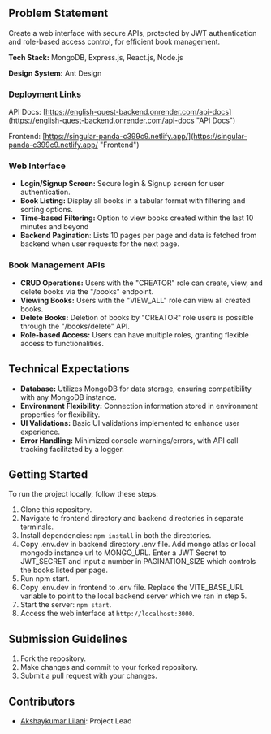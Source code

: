 
## Problem Statement

Create a web interface with secure APIs, protected by JWT authentication and role-based access control, for efficient book management.

**Tech Stack:** MongoDB, Express.js, React.js, Node.js

**Design System:** Ant Design

### Deployment Links

API Docs: [https://english-quest-backend.onrender.com/api-docs](https://english-quest-backend.onrender.com/api-docs "API Docs")

Frontend: [https://singular-panda-c399c9.netlify.app/](https://singular-panda-c399c9.netlify.app/ "Frontend")


### Web Interface

- **Login/Signup Screen:** Secure login & Signup screen for user authentication.
- **Book Listing:** Display all books in a tabular format with filtering and sorting options.
- **Time-based Filtering:** Option to view books created within the last 10 minutes and beyond
- **Backend Pagination**: Lists 10 pages per page and data is fetched from backend when user requests for the next page.

### Book Management APIs

- **CRUD Operations:** Users with the "CREATOR" role can create, view, and delete books via the "/books" endpoint.
- **Viewing Books:** Users with the "VIEW_ALL" role can view all created books.
- **Delete Books:** Deletion of books by "CREATOR" role users is possible through the "/books/delete" API.
- **Role-based Access:** Users can have multiple roles, granting flexible access to functionalities.

## Technical Expectations

- **Database:** Utilizes MongoDB for data storage, ensuring compatibility with any MongoDB instance.
- **Environment Flexibility:** Connection information stored in environment properties for flexibility.
- **UI Validations:** Basic UI validations implemented to enhance user experience.
- **Error Handling:** Minimized console warnings/errors, with API call tracking facilitated by a logger.

## Getting Started

To run the project locally, follow these steps:

1. Clone this repository.
2. Navigate to frontend directory and backend directories in separate terminals.
3. Install dependencies: `npm install` in both the directories.
4. Copy .env.dev in backend directory .env file. Add mongo atlas or local mongodb instance url to MONGO_URL. Enter a JWT Secret to JWT_SECRET and input a number in PAGINATION_SIZE which controls the books listed per page.
5. Run npm start.
6. Copy .env.dev in frontend to .env file. Replace the VITE_BASE_URL variable to point to the local backend server which we ran in step 5.
7. Start the server: `npm start`.
8. Access the web interface at `http://localhost:3000`.

## Submission Guidelines

1. Fork the repository.
2. Make changes and commit to your forked repository.
3. Submit a pull request with your changes.

## Contributors

- [Akshaykumar Lilani]([link-to-your-github-profile](https://github.com/AkshaykumarLilani)): Project Lead

